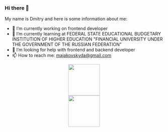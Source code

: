 ### Hi there 👋
My name is Dmitry and here is some information about me:

- 🔭 I’m currently working on frontend developer
- 🌱 I’m currently learning at FEDERAL STATE EDUCATIONAL BUDGETARY INSTITUTION OF HIGHER EDUCATION "FINANCIAL UNIVERSITY UNDER THE GOVERNMENT OF THE RUSSIAN FEDERATION"
- 🤔 I’m looking for help with frontend and backend developer
- 📫 How to reach me: majakovskyda@gmail.com


<div id="header" align="center">
  <img src="https://media.giphy.com/media/qgQUggAC3Pfv687qPC/giphy.gif" width="100"/>
</div>



<div id="header" align="center">
  <img src="https://media.giphy.com/media/M9gbBd9nbDrOTu1Mqx/giphy.gif" width="100"/>
</div>
